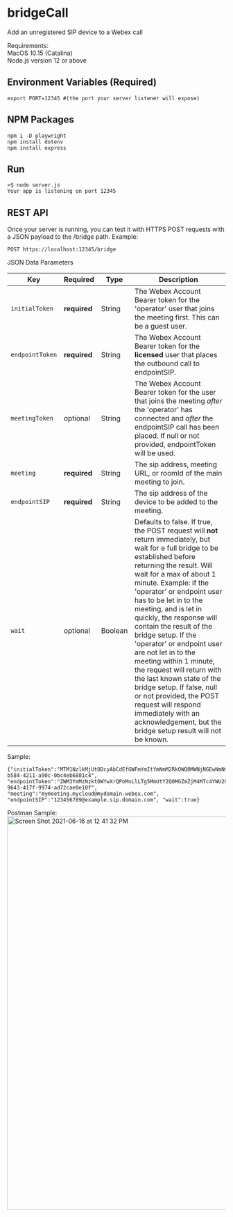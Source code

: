 # bridgeCall
Add an unregistered SIP device to a Webex call

Requirements:  
MacOS 10.15 (Catalina)  
Node.js version 12 or above

## Environment Variables (Required)
```
export PORT=12345 #(the port your server listener will expose)
```

## NPM Packages
```
npm i -D playwright
npm install dotenv
npm install express
```

## Run
```
>$ node server.js 
Your app is listening on port 12345
```

## REST API
Once your server is running, you can test it with HTTPS POST requests with a JSON payload to the /bridge path. Example:
```
POST https://localhost:12345/bridge
```

JSON Data Parameters

| Key | Required | Type | Description |
| --- | --- | --- | --- |
| `initialToken` | **required** | String | The Webex Account Bearer token for the 'operator' user that joins the meeting first. This can be a guest user. |
| `endpointToken` | **required** | String | The Webex Account Bearer token for the **licensed** user that places the outbound call to endpointSIP. |
| `meetingToken` | optional | String | The Webex Account Bearer token for the user that joins the meeting *after* the 'operator' has connected and *after* the endpointSIP call has been placed. If null or not provided, endpointToken will be used. |
| `meeting` | **required** | String | The sip address, meeting URL, or roomId of the main meeting to join. |
| `endpointSIP` | **required** | String | The sip address of the device to be added to the meeting. |
| `wait` | optional | Boolean | Defaults to false. If true, the POST request will **not** return immediately, but wait for e full bridge to be established before returning the result.  Will wait for a max of about 1 minute. Example: if the 'operator' or endpoint user has to be let in to the meeting, and is let in quickly, the response will contain the result of the bridge setup.  If the 'operator' or endpoint user are not let in to the meeting within 1 minute, the request will return with the last known state of the bridge setup.  If false, null or not provided, the POST request will respond immediately with an acknowledgement, but the bridge setup result will not be known. |  

Sample:  
```
{"initialToken":"MTM1NzlkMjUtODcyAbCdEfGWFmYmItYmNmM2RkOWQ0MWNjNGEwNmNmNTEtNTYw_PF84_d790c72e-b584-4211-a90c-0bc4eb6881c4", "endpointToken":"ZWM3YmMzNzktOWYwXrQPoMnLlLTg5MmUtY2Q0MGZmZjM4MTc4YWU2OTFiOTctNWU0_PF84_1eb65fdf-9643-417f-9974-ad72cae0e10f", "meeting":"mymeeting.mycloud@mydomain.webex.com", "endpointSIP":"123456789@example.sip.domain.com", "wait":true}
```

Postman Sample:
<img width="904" alt="Screen Shot 2021-06-16 at 12 41 32 PM" src="https://user-images.githubusercontent.com/19175490/122259497-3f7a4900-cea0-11eb-9024-a0a542cf185d.png">

